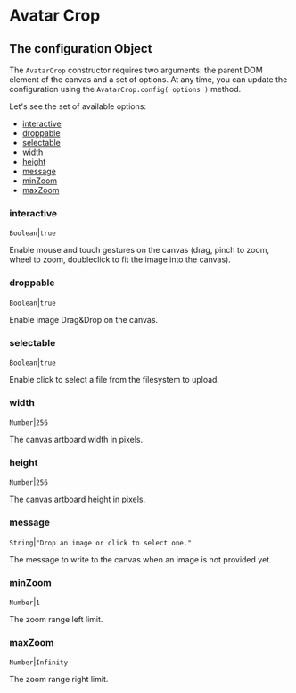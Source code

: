 # Avatar Crop

## The configuration Object

The `AvatarCrop` constructor requires two arguments: the parent DOM element of the canvas and a set of options. At any time, you can update the configuration using the `AvatarCrop.config( options )` method.

Let's see the set of available options:

* [interactive](#interactive)
* [droppable](#droppable)
* [selectable](#selectable)
* [width](#width)
* [height](#height)
* [message](#message)
* [minZoom](#minzoom)
* [maxZoom](#maxzoom)

### interactive
`Boolean`|`true`
	
Enable mouse and touch gestures on the canvas (drag, pinch to zoom, wheel to zoom, doubleclick to fit the image into the canvas).
	
### droppable
`Boolean`|`true`

Enable image Drag&Drop on the canvas.

### selectable
`Boolean`|`true`

Enable click to select a file from the filesystem to upload.

### width
`Number`|`256`

The canvas artboard width in pixels.

### height
`Number`|`256`

The canvas artboard height in pixels.

### message
`String`|`"Drop an image or click to select one."`

The message to write to the canvas when an image is not provided yet.

### minZoom
`Number`|`1`

The zoom range left limit.

### maxZoom
`Number`|`Infinity`

The zoom range right limit.